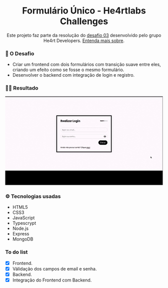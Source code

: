 <h1 align="center">Formulário Único - He4rtlabs Challenges</h1>
<p align="center">Este projeto faz parte da resolução do <a href="https://github.com/he4rtlabs/he4rtlabs-challenges-03">desafio 03</a> desenvolvido pelo grupo He4rt Developers. <a href="https://github.com/he4rt/heartlabs-challenges">Entenda mais sobre</a>.</p>

<h3>🚀 O Desafio</h3>
<ul>
  <li>Criar um frontend com dois formulários com transição suave entre eles, criando um efeito como se fosse o mesmo formulário.</li>
  <li>Desenvolver o backend com integração de login e registro.</li>
</ul>

<h3>👩‍💻  Resultado</h3>
<p align="center">
  <img src="./screen.gif">
</p>

<h3>⚙️ Tecnologias usadas</h3>
<ul>
  <li>HTML5</li>
  <li>CSS3</li>
  <li>JavaScript</li>
  <li>Typescrypt</li>
  <li>Node.js</li>
  <li>Express</li>
  <li>MongoDB</li>
</ul>

### To do list
- [x] Frontend.
- [x] Válidação dos campos de email e senha.
- [x] Backend.
- [x] Integração do Frontend com Backend.
